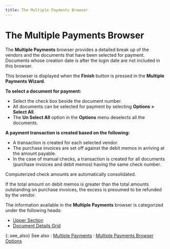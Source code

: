 ```yaml
---
title: The Multiple Payments Browser
---
```


# The Multiple Payments Browser


The **Multiple Payments** browser  provides a detailed break up of the vendors and the documents that have  been selected for payment. Documents whose creation date is after the  login date are not included in this browser.


This browser is displayed when the **Finish** button is pressed in the **Multiple 
 Payments Wizard**.


**To select a document for payment:**

- Select the check  box beside the document number.
- All documents can  be selected for payment by selecting **Options 
 &gt; Select All**.
- The **Un 
 Select All** option in the **Options** menu deselects  all the documents.



**A payment transaction is created based on the  following:**

- A transaction is  created for each selected vendor.
- The purchase invoices  are set off against the debit memos in arriving at the amount payable.
- In the case of  manual checks, a transaction is created for all documents (purchase invoices  and debit memos) having the same check number.



Computerized check amounts are automatically consolidated.


If the total amount on debit memos is greater than the total amounts  outstanding on purchase invoices, the excess is presumed to be refunded  by the vendor.


The information available in the **Multiple 
 Payments** browser is categorized under the following heads:

- [Upper  Section]({{site.acc_baseurl}}/misc/upper_section_multiple_payments_browser.html)
- [Document  Details Grid]({{site.acc_baseurl}}/misc/document_details_grid_multiple_payments_browser.html)



{:.see_also}
See also
: [Multiple Payments]({{site.acc_baseurl}}/vendor-payments-and-refunds/multiple-payments/multiple_payments.html)
: [Multiple  Payments Browser Options]({{site.acc_baseurl}}/vendor-payments-and-refunds/multiple-payments/wizard/browser/multiple_payments_profile_options.html)
